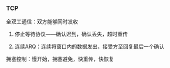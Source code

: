 ### TCP

全双工通信：双方能够同时发收

1. 停止等待协议——确认迟到，确认丢失，超时重传

2. 连续ARQ：连续将窗口内的数据发出，接受方至回复最后一个确认

拥塞控制：慢开始，拥塞避免，快重传，快恢复


